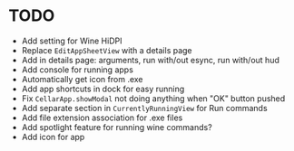 # TODO

- Add setting for Wine HiDPI
- Replace `EditAppSheetView` with a details page
- Add in details page: arguments, run with/out esync, run with/out hud
- Add console for running apps
- Automatically get icon from .exe
- Add app shortcuts in dock for easy running
- Fix `CellarApp.showModal` not doing anything when "OK" button pushed
- Add separate section in `CurrentlyRunningView` for Run commands
- Add file extension association for .exe files
- Add spotlight feature for running wine commands?
- Add icon for app

